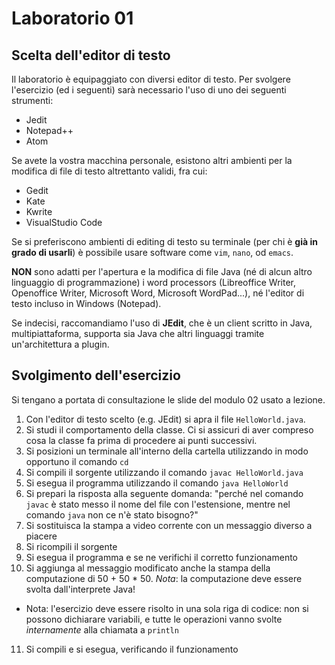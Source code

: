 
# Laboratorio 01

## Scelta dell'editor di testo

Il laboratorio è equipaggiato con diversi editor di testo. Per svolgere l'esercizio (ed i seguenti) sarà necessario l'uso di uno dei seguenti strumenti:

* Jedit
* Notepad++
* Atom

Se avete la vostra macchina personale, esistono altri ambienti per la modifica di file di testo altrettanto validi, fra cui:

* Gedit
* Kate
* Kwrite
* VisualStudio Code

Se si preferiscono ambienti di editing di testo su terminale (per chi è **già in grado di usarli**) è possibile usare software come `vim`, `nano`, od `emacs`.

**NON** sono adatti per l'apertura e la modifica di file Java (né di alcun altro linguaggio di programmazione) i word processors (Libreoffice Writer, Openoffice Writer, Microsoft Word, Microsoft WordPad...), né l'editor di testo incluso in Windows (Notepad).

Se indecisi, raccomandiamo l'uso di **JEdit**, che è un client scritto in Java, multipiattaforma, supporta sia Java che altri linguaggi tramite un'architettura a plugin.

## Svolgimento dell'esercizio

Si tengano a portata di consultazione le slide del modulo 02 usato a lezione.

1. Con l'editor di testo scelto (e.g. JEdit) si apra il file `HelloWorld.java`.
2. Si studi il comportamento della classe. Ci si assicuri di aver compreso cosa la classe fa prima di procedere ai punti successivi.
3. Si posizioni un terminale all'interno della cartella utilizzando in modo opportuno il comando `cd`
4. Si compili il sorgente utilizzando il comando `javac HelloWorld.java`
5. Si esegua il programma utilizzando il comando `java HelloWorld`
6. Si prepari la risposta alla seguente domanda: "perché nel comando `javac` è stato messo il nome del file con l'estensione, mentre nel comando `java` non ce n'è stato bisogno?"
7. Si sostituisca la stampa a video corrente con un messaggio diverso a piacere
8. Si ricompili il sorgente
9. Si esegua il programma e se ne verifichi il corretto funzionamento
10. Si aggiunga al messaggio modificato anche la stampa della computazione di 50 + 50 * 50. *Nota*: la computazione deve essere svolta dall'interprete Java!
  - Nota: l'esercizio deve essere risolto in una sola riga di codice: non si possono dichiarare variabili, e  tutte le operazioni vanno svolte *internamente* alla chiamata a `println`
11. Si compili e si esegua, verificando il funzionamento
